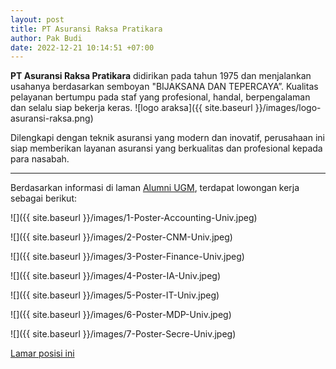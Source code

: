 ```yaml
---
layout: post
title: PT Asuransi Raksa Pratikara
author: Pak Budi
date: 2022-12-21 10:14:51 +07:00
---
```


**PT Asuransi Raksa Pratikara** didirikan pada tahun 1975 dan menjalankan usahanya berdasarkan semboyan "BIJAKSANA DAN TEPERCAYA”. Kualitas pelayanan bertumpu pada staf yang profesional, handal, berpengalaman dan selalu siap bekerja keras.
![logo araksa]({{ site.baseurl }}/images/logo-asuransi-raksa.png)

Dilengkapi dengan teknik asuransi yang modern dan inovatif, perusahaan ini siap memberikan layanan asuransi yang berkualitas dan profesional kepada para nasabah.

---

Berdasarkan informasi di laman [Alumni UGM](https://alumni.ugm.ac.id/2022/12/20/pt-asuransi-raksa-pratikara-15/), terdapat lowongan kerja sebagai berikut:

![]({{ site.baseurl }}/images/1-Poster-Accounting-Univ.jpeg)

![]({{ site.baseurl }}/images/2-Poster-CNM-Univ.jpeg)

![]({{ site.baseurl }}/images/3-Poster-Finance-Univ.jpeg)

![]({{ site.baseurl }}/images/4-Poster-IA-Univ.jpeg)

![]({{ site.baseurl }}/images/5-Poster-IT-Univ.jpeg)

![]({{ site.baseurl }}/images/6-Poster-MDP-Univ.jpeg)

![]({{ site.baseurl }}/images/7-Poster-Secre-Univ.jpeg)

<div class="apply"><a href="https://bit.ly/REKRUTRAKSA">Lamar posisi ini</a></div>
